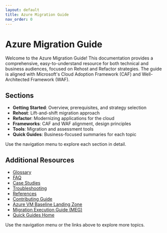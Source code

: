 ```yaml
---
layout: default
title: Azure Migration Guide
nav_order: 0
---
```


# Azure Migration Guide

Welcome to the Azure Migration Guide! This documentation provides a comprehensive, easy-to-understand resource for both technical and business audiences, focused on Rehost and Refactor strategies. The guide is aligned with Microsoft's Cloud Adoption Framework (CAF) and Well-Architected Framework (WAF).

## Sections

- **Getting Started**: Overview, prerequisites, and strategy selection
- **Rehost**: Lift-and-shift migration approach
- **Refactor**: Modernizing applications for the cloud
- **Frameworks**: CAF and WAF alignment, design principles
- **Tools**: Migration and assessment tools
- **Quick Guides**: Business-focused summaries for each topic

Use the navigation menu to explore each section in detail.

## Additional Resources

- [Glossary](glossary.md)
- [FAQ](faq.md)
- [Case Studies](case-studies.md)
- [Troubleshooting](troubleshooting.md)
- [References](references.md)
- [Contributing Guide](contributing.md)
- [Azure VM Baseline Landing Zone](../azure-vm-baseline-landing-zone.md)
- [Migration Execution Guide (MEG)](../azure-migration-github-repo.md)
- [Quick Guides Home](quick-guides/index.md)

Use the navigation menu or the links above to explore more topics.
